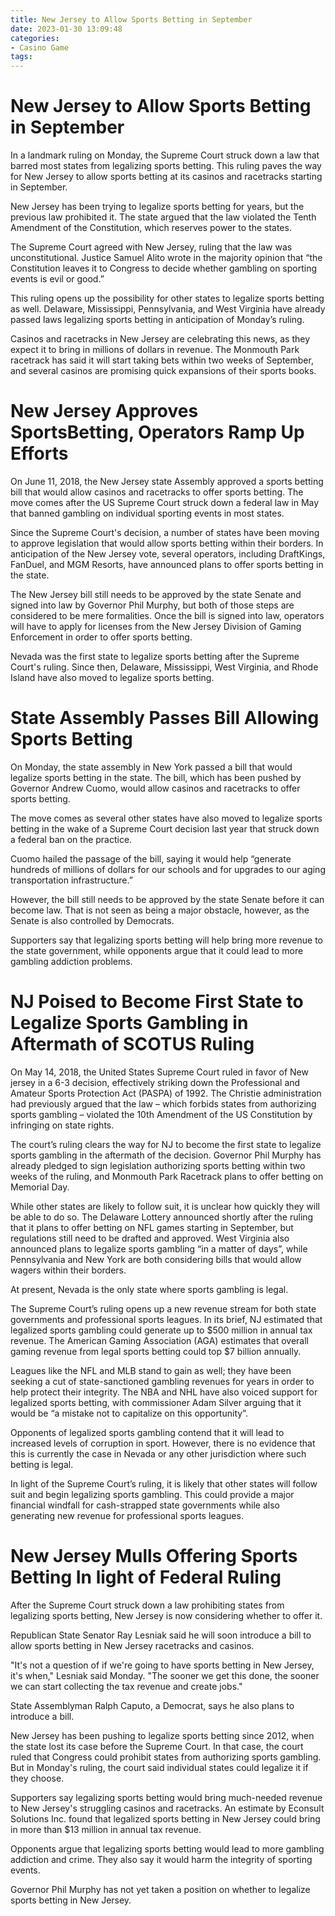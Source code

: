 ```yaml
---
title: New Jersey to Allow Sports Betting in September
date: 2023-01-30 13:09:48
categories:
- Casino Game
tags:
---
```



#  New Jersey to Allow Sports Betting in September

In a landmark ruling on Monday, the Supreme Court struck down a law that barred most states from legalizing sports betting. This ruling paves the way for New Jersey to allow sports betting at its casinos and racetracks starting in September.

New Jersey has been trying to legalize sports betting for years, but the previous law prohibited it. The state argued that the law violated the Tenth Amendment of the Constitution, which reserves power to the states.

The Supreme Court agreed with New Jersey, ruling that the law was unconstitutional. Justice Samuel Alito wrote in the majority opinion that “the Constitution leaves it to Congress to decide whether gambling on sporting events is evil or good.”

This ruling opens up the possibility for other states to legalize sports betting as well. Delaware, Mississippi, Pennsylvania, and West Virginia have already passed laws legalizing sports betting in anticipation of Monday’s ruling.

Casinos and racetracks in New Jersey are celebrating this news, as they expect it to bring in millions of dollars in revenue. The Monmouth Park racetrack has said it will start taking bets within two weeks of September, and several casinos are promising quick expansions of their sports books.

#  New Jersey Approves SportsBetting, Operators Ramp Up Efforts

On June 11, 2018, the New Jersey state Assembly approved a sports betting bill that would allow casinos and racetracks to offer sports betting. The move comes after the US Supreme Court struck down a federal law in May that banned gambling on individual sporting events in most states.

Since the Supreme Court's decision, a number of states have been moving to approve legislation that would allow sports betting within their borders. In anticipation of the New Jersey vote, several operators, including DraftKings, FanDuel, and MGM Resorts, have announced plans to offer sports betting in the state.

The New Jersey bill still needs to be approved by the state Senate and signed into law by Governor Phil Murphy, but both of those steps are considered to be mere formalities. Once the bill is signed into law, operators will have to apply for licenses from the New Jersey Division of Gaming Enforcement in order to offer sports betting.

Nevada was the first state to legalize sports betting after the Supreme Court's ruling. Since then, Delaware, Mississippi, West Virginia, and Rhode Island have also moved to legalize sports betting.

#  State Assembly Passes Bill Allowing Sports Betting

On Monday, the state assembly in New York passed a bill that would legalize sports betting in the state. The bill, which has been pushed by Governor Andrew Cuomo, would allow casinos and racetracks to offer sports betting.

The move comes as several other states have also moved to legalize sports betting in the wake of a Supreme Court decision last year that struck down a federal ban on the practice.

Cuomo hailed the passage of the bill, saying it would help “generate hundreds of millions of dollars for our schools and for upgrades to our aging transportation infrastructure.”

However, the bill still needs to be approved by the state Senate before it can become law. That is not seen as being a major obstacle, however, as the Senate is also controlled by Democrats.

Supporters say that legalizing sports betting will help bring more revenue to the state government, while opponents argue that it could lead to more gambling addiction problems.

#  NJ Poised to Become First State to Legalize Sports Gambling in Aftermath of SCOTUS Ruling

On May 14, 2018, the United States Supreme Court ruled in favor of New jersey in a 6-3 decision, effectively striking down the Professional and Amateur Sports Protection Act (PASPA) of 1992. The Christie administration had previously argued that the law – which forbids states from authorizing sports gambling – violated the 10th Amendment of the US Constitution by infringing on state rights.

The court’s ruling clears the way for NJ to become the first state to legalize sports gambling in the aftermath of the decision. Governor Phil Murphy has already pledged to sign legislation authorizing sports betting within two weeks of the ruling, and Monmouth Park Racetrack plans to offer betting on Memorial Day.

While other states are likely to follow suit, it is unclear how quickly they will be able to do so. The Delaware Lottery announced shortly after the ruling that it plans to offer betting on NFL games starting in September, but regulations still need to be drafted and approved. West Virginia also announced plans to legalize sports gambling “in a matter of days”, while Pennsylvania and New York are both considering bills that would allow wagers within their borders.

At present, Nevada is the only state where sports gambling is legal.

The Supreme Court’s ruling opens up a new revenue stream for both state governments and professional sports leagues. In its brief, NJ estimated that legalized sports gambling could generate up to $500 million in annual tax revenue. The American Gaming Association (AGA) estimates that overall gaming revenue from legal sports betting could top $7 billion annually.

Leagues like the NFL and MLB stand to gain as well; they have been seeking a cut of state-sanctioned gambling revenues for years in order to help protect their integrity. The NBA and NHL have also voiced support for legalized sports betting, with commissioner Adam Silver arguing that it would be “a mistake not to capitalize on this opportunity”.

Opponents of legalized sports gambling contend that it will lead to increased levels of corruption in sport. However, there is no evidence that this is currently the case in Nevada or any other jurisdiction where such betting is legal.

In light of the Supreme Court’s ruling, it is likely that other states will follow suit and begin legalizing sports gambling. This could provide a major financial windfall for cash-strapped state governments while also generating new revenue for professional sports leagues.

#  New Jersey Mulls Offering Sports Betting In light of Federal Ruling

After the Supreme Court struck down a law prohibiting states from legalizing sports betting, New Jersey is now considering whether to offer it.

Republican State Senator Ray Lesniak said he will soon introduce a bill to allow sports betting in New Jersey racetracks and casinos.

"It's not a question of if we're going to have sports betting in New Jersey, it's when," Lesniak said Monday. "The sooner we get this done, the sooner we can start collecting the tax revenue and create jobs."

State Assemblyman Ralph Caputo, a Democrat, says he also plans to introduce a bill.

New Jersey has been pushing to legalize sports betting since 2012, when the state lost its case before the Supreme Court. In that case, the court ruled that Congress could prohibit states from authorizing sports gambling. But in Monday's ruling, the court said individual states could legalize it if they choose.

Supporters say legalizing sports betting would bring much-needed revenue to New Jersey's struggling casinos and racetracks. An estimate by Econsult Solutions Inc. found that legalized sports betting in New Jersey could bring in more than $13 million in annual tax revenue.

Opponents argue that legalizing sports betting would lead to more gambling addiction and crime. They also say it would harm the integrity of sporting events.

Governor Phil Murphy has not yet taken a position on whether to legalize sports betting in New Jersey.